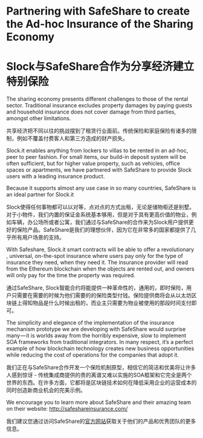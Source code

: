 # Partnering with SafeShare to create the Ad-hoc Insurance of the Sharing Economy
# Slock与SafeShare合作为分享经济建立特别保险

The sharing economy presents different challenges to those of the rental sector. Traditional insurance excludes property damages by paying guests and household insurance does not cover damage from third parties, amongst other limitations.

共享经济把不同以往的挑战摆到了租赁行业面前。传统保险和家庭保险有诸多的限制，例如不覆盖付费客人和第三方造成的财产损失。

Slock.it enables anything from lockers to villas to be rented in an ad-hoc, peer to peer fashion. For small items, our build-in deposit system will be often sufficient, but for higher value property, such as vehicles, office spaces or apartments, we have partnered with SafeShare to provide Slock users with a leading insurance product.

Because it supports almost any use case in so many countries, SafeShare is an ideal partner for Slock.it

Slock使得任何事物都可以以对等，点对点的方式出租，无论是储物柜还是别墅。对于小物件，我们内置的保证金系统基本够用，但是对于具有更高价值的物业，例如车辆，办公场所或者公寓，我们通过与SafeShare的合作来为Slock用户提供更好的保险产品。SafeShare是我们的理想伙伴，因为它在非常多的国家都提供了几乎所有用户场景的支持。

With Safeshare, Slock.it smart contracts will be able to offer a revolutionary , universal, on-the-spot insurance where users pay only for the type of insurance they need, when they need it. The insurance provider will read from the Ethereum blockchain when the objects are rented out, and owners will only pay for the time the property was required.

通过SafeShare, Slock智能合约将能提供一种革命性的，通用的，即时保险，用户只需要在需要的时候为他们需要的的保险类型付钱。保险提供商将会从以太坊区块链上得知物品是什么时候出租的，而业主只需要为物业被使用的那段时间支付即可。

The simplicity and elegance of the implementation of the insurance mechanism prototype we are developing with SafeShare would surprise many — it is worlds away from the horribly expensive, slow to implement SOA frameworks from traditional integrators. In many respect, it’s a perfect example of how blockchain technology creates new business opportunities while reducing the cost of operations for the companies that adopt it.

我们正在与SafeShare合作开发一个保险机制原型，相信它的简洁和优美将让许多人感到惊讶 - 传统集成商提供的贵的离谱又难以实施的SOA框架和它完全是两个世界的东西。在许多方面，它都将是区块链技术如何在降低采用企业的运营成本的同时创造新商业机会的完美示例。

We encourage you to learn more about SafeShare and their amazing team on their website: http://safeshareinsurance.com/

我们建议您通过访问SafeShare的[官方网站](http://safeshareinsurance.com/)获取关于他们的产品和优秀团队的更多信息。
